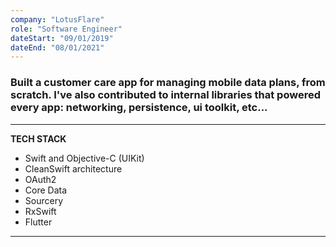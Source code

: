 ```yaml
---
company: "LotusFlare"
role: "Software Engineer"
dateStart: "09/01/2019"
dateEnd: "08/01/2021"
---
```


### Built a customer care app for managing mobile data plans, from scratch. I've also contributed to internal libraries that powered every app: networking, persistence, ui toolkit, etc...

---
**TECH STACK**

- Swift and Objective-C (UIKit)
- CleanSwift architecture
- OAuth2
- Core Data
- Sourcery
- RxSwift
- Flutter

---